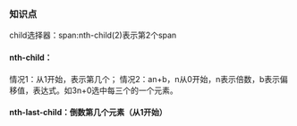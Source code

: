 
### 知识点
child选择器：span:nth-child(2)表示第2个span

#### nth-child：
情况1：从1开始，表示第几个；
情况2：an+b，n从0开始，n表示倍数，b表示偏移值，表达式。如3n+0选中每三个的一个元素。

#### nth-last-child：倒数第几个元素（从1开始）